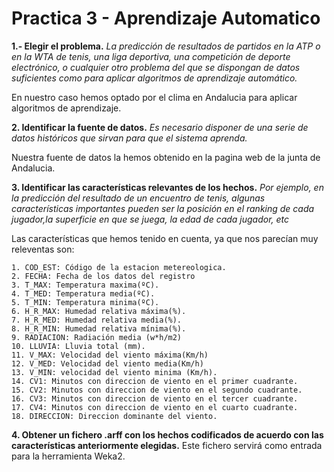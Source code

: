 # Practica 3 - Aprendizaje Automatico
**1.- Elegir el problema.** *La predicción de resultados de partidos en la ATP o en la WTA de tenis, una liga deportiva, una competición de deporte electrónico, o cualquier otro problema del que se dispongan de datos suficientes como para aplicar algoritmos de aprendizaje automático.*

En nuestro caso hemos optado por el clima en Andalucia para aplicar algoritmos de aprendizaje. 

**2. Identificar la fuente de datos.** *Es necesario disponer de una serie de
datos históricos que sirvan para que el sistema aprenda.*

Nuestra fuente de datos la hemos obtenido en la pagina web de la junta de Andalucia.

**3. Identificar las características relevantes de los hechos.** *Por ejemplo, en
la predicción del resultado de un encuentro de tenis, algunas características importantes pueden ser la posición en el ranking de cada jugador,la superficie en que se juega, la edad de cada jugador, etc*


Las características que hemos tenido en cuenta, ya que nos parecían muy releventas son:

~~~
1. COD_EST: Código de la estacion metereologica.
2. FECHA: Fecha de los datos del registro
3. T_MAX: Temperatura maxima(ºC).
4. T_MED: Temperatura media(ºC).
5. T_MIN: Temperatura minima(ºC).
6. H_R_MAX: Humedad relativa máxima(%).
7. H_R_MED: Humedad relativa media(%).
8. H_R_MIN: Humedad relativa mínima(%).
9. RADIACION: Radiación media (w*h/m2)
10. LLUVIA: Lluvia total (mm).
11. V_MAX: Velocidad del viento máxima(Km/h)
12. V_MED: Velocidad del viento media(Km/h)
13. V_MIN: velocidad del viento minima (Km/h).
14. CV1: Minutos con direccion de viento en el primer cuadrante.
15. CV2: Minutos con direccion de viento en el segundo cuadrante.
16. CV3: Minutos con direccion de viento en el tercer cuadrante.
17. CV4: Minutos con direccion de viento en el cuarto cuadrante.
18. DIRECCION: Direccion dominante del viento.
~~~
**4. Obtener un fichero .arff con los hechos codificados de acuerdo con las características anteriormente elegidas.** Este fichero servirá como entrada para la herramienta Weka2.




